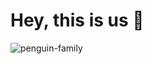 # Hey, this is us 👋

![penguin-family](https://user-images.githubusercontent.com/57249574/185354478-7505e3da-efb5-4016-99d2-164f8edff33e.jpg)
